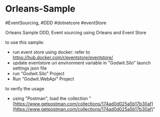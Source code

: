# Orleans-Sample
#EventSourcing, #DDD #dotnetcore #eventStore  

Orleans Sample DDD, Event sourcing using Orleans and Event Store

to use this sample:

- run event store using docker: refer to https://hub.docker.com/r/eventstore/eventstore/
- update eventstore uri environment variable in &quot;Godwit.Silo&quot; launch settings json file
- run &quot;Godwit.Silo&quot; Project
- Run &quot;Godwit.WebApi&quot; Project

to verify the usage

- using &quot;Postman&quot;, load the collection &quot;[https://www.getpostman.com/collections/174ad0d025a5b17b30af](https://www.getpostman.com/collections/174ad0d025a5b17b30af)&quot;
